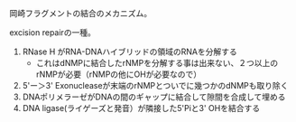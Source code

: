 岡崎フラグメントの結合のメカニズム。

excision repairの一種。

1. RNase H がRNA-DNAハイブリッドの領域のRNAを分解する
   - これはdNMPに結合したrNMPを分解する事は出来ない、２つ以上のrNMPが必要（rNMPの他にOHが必要なので）
2. 5'ー＞3' Exonucleaseが末端のrNMPとついでに幾つかのdNMPも取り除く
3. DNAポリメラーゼがDNAの間のギャップに結合して隙間を合成して埋める
4. DNA ligase(ライゲーズと発音）が隣接した5'Piと3' OHを結合する
